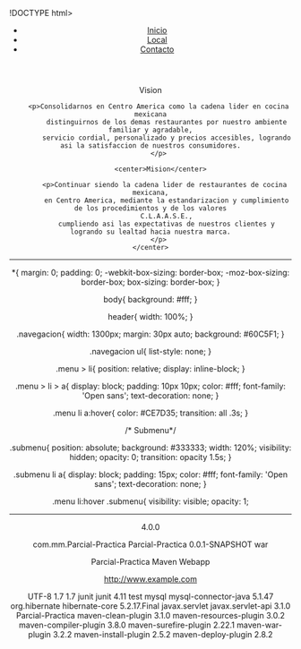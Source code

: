 !DOCTYPE html>
<html>
<head>
	<title>Parcial-Practica</title>
	    <link rel="stylesheet" href="estilo.css">
</head>
<body>
    <header>
        <nav class="navegacion">
            <ul class="menu">
                <li><a href="#">Inicio</a></li>
                <li><a href="#">Local</a></li>
                <li><a href="#">Contacto</a>
                </li>
            </ul>
        </nav>
    </header>
    <center>
        <center>Vision</center>

        <p>Consolidarnos en Centro America como la cadena lider en cocina mexicana
            distinguirnos de los demas restaurantes por nuestro ambiente familiar y agradable,
            servicio cordial, personalizado y precios accesibles, logrando asi la satisfaccion de nuestros consumidores.
        </p>

         <center>Mision</center>
         
           <p>Continuar siendo la cadena lider de restaurantes de cocina mexicana,
            en Centro America, mediante la estandarizacion y cumplimiento de los procedimientos y de los valores
            C.L.A.A.S.E.,
            cumpliendo asi las expectativas de nuestros clientes y logrando su lealtad hacia nuestra marca.
        </p>
    </center>


</body>
</html>





--------------------------------------------------------------------------------------------------------------------------------------
*{
	margin: 0;
	padding: 0;
	-webkit-box-sizing: border-box;
	-moz-box-sizing: border-box;
	box-sizing: border-box;
}

body{
	background:  #fff;
}

header{
	width: 100%;
}

.navegacion{
	width: 1300px;
	margin: 30px auto;
	background: #60C5F1;
}

.navegacion ul{
	list-style: none;
}

.menu > li{
	position: relative;
	display: inline-block;
}

.menu > li > a{
	display: block;
	padding: 10px 10px;
	color: #fff;
	font-family: 'Open sans';
	text-decoration: none;
}

.menu li a:hover{
	color: #CE7D35;
	transition: all .3s;
}

/* Submenu*/

.submenu{
	position: absolute;
	background: #333333;
	width: 120%;
	visibility: hidden;
	opacity: 0;
	transition: opacity 1.5s;
}

.submenu li a{
	display: block;
	padding: 15px;
	color: #fff;
	font-family: 'Open sans';
	text-decoration: none;
}

.menu li:hover .submenu{
	visibility: visible;
	opacity: 1;









-------------------------------------------------------------------------------------------------------------------------------------
<?xml version="1.0" encoding="UTF-8"?>

<project xmlns="http://maven.apache.org/POM/4.0.0" xmlns:xsi="http://www.w3.org/2001/XMLSchema-instance"
  xsi:schemaLocation="http://maven.apache.org/POM/4.0.0 http://maven.apache.org/xsd/maven-4.0.0.xsd">
  <modelVersion>4.0.0</modelVersion>

  <groupId>com.mm.Parcial-Practica</groupId>
  <artifactId>Parcial-Practica</artifactId>
  <version>0.0.1-SNAPSHOT</version>
  <packaging>war</packaging>

  <name>Parcial-Practica Maven Webapp</name>
  <!-- FIXME change it to the project's website -->
  <url>http://www.example.com</url>

  <properties>
    <project.build.sourceEncoding>UTF-8</project.build.sourceEncoding>
    <maven.compiler.source>1.7</maven.compiler.source>
    <maven.compiler.target>1.7</maven.compiler.target>
  </properties>

<dependencies>
<dependency>
<groupId>junit</groupId>
<artifactId>junit</artifactId>
<version>4.11</version>
<scope>test</scope>
</dependency>
<dependency>
<groupId>mysql</groupId>
<artifactId>mysql-connector-java</artifactId>
<version>5.1.47</version>
</dependency>
<dependency>
<groupId>org.hibernate</groupId>
<artifactId>hibernate-core</artifactId>
<version>5.2.17.Final</version>
</dependency>
<dependency>
<groupId>javax.servlet</groupId>
<artifactId>javax.servlet-api</artifactId>
<version>3.1.0</version>
</dependency>
</dependencies>

  <build>
    <finalName>Parcial-Practica</finalName>
    <pluginManagement><!-- lock down plugins versions to avoid using Maven defaults (may be moved to parent pom) -->
      <plugins>
        <plugin>
          <artifactId>maven-clean-plugin</artifactId>
          <version>3.1.0</version>
        </plugin>
        <!-- see http://maven.apache.org/ref/current/maven-core/default-bindings.html#Plugin_bindings_for_war_packaging -->
        <plugin>
          <artifactId>maven-resources-plugin</artifactId>
          <version>3.0.2</version>
        </plugin>
        <plugin>
          <artifactId>maven-compiler-plugin</artifactId>
          <version>3.8.0</version>
        </plugin>
        <plugin>
          <artifactId>maven-surefire-plugin</artifactId>
          <version>2.22.1</version>
        </plugin>
        <plugin>
          <artifactId>maven-war-plugin</artifactId>
          <version>3.2.2</version>
        </plugin>
        <plugin>
          <artifactId>maven-install-plugin</artifactId>
          <version>2.5.2</version>
        </plugin>
        <plugin>
          <artifactId>maven-deploy-plugin</artifactId>
          <version>2.8.2</version>
        </plugin>
      </plugins>
    </pluginManagement>
  </build>
</project>







































